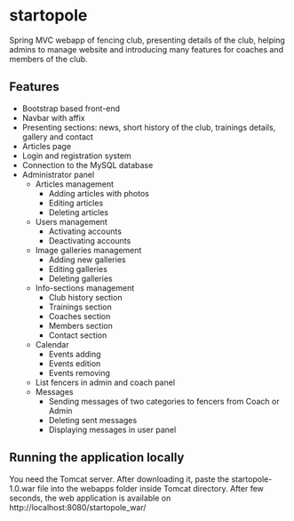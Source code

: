 # startopole
Spring MVC webapp of fencing club, presenting details of the club, helping admins to manage website and introducing many features for coaches and members of the club.

## Features
 - Bootstrap based front-end
 - Navbar with affix
 - Presenting sections: news, short history of the club, trainings details, gallery and contact
 - Articles page
 - Login and registration system
 - Connection to the MySQL database
 - Administrator panel 
    - Articles management
      - Adding articles with photos
      - Editing articles
      - Deleting articles
    - Users management
      - Activating accounts
      - Deactivating accounts
    - Image galleries management
      - Adding new galleries 
      - Editing galleries
      - Deleting galleries
    - Info-sections management
      - Club history section
      - Trainings section
      - Coaches section
      - Members section
      - Contact section
    - Calendar
      - Events adding
      - Events edition 
      - Events removing
    - List fencers in admin and coach panel
    - Messages
      - Sending messages of two categories to fencers from Coach or Admin
      - Deleting sent messages
      - Displaying messages in user panel
      
## Running the application locally

You need the Tomcat server. 
After downloading it, paste the startopole-1.0.war file into the webapps folder inside Tomcat directory. 
After few seconds, the web application is available on http://localhost:8080/startopole_war/

